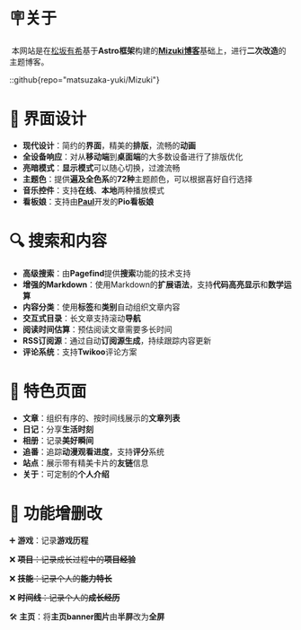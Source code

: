 # 🪧关于

​		本网站是在[松坂有希](https://space.bilibili.com/701864046)基于**Astro框架**构建的[**Mizuki博客**](https://mizuki.mysqil.com)基础上，进行**二次改造**的主题博客。

::github{repo="matsuzaka-yuki/Mizuki"}

# 🎨 界面设计

- **现代设计**：简约的**界面**，精美的**排版**，流畅的**动画**
- **全设备响应**：对从**移动端**到**桌面端**的大多数设备进行了排版优化
- **亮暗模式**：**显示模式**可以随心切换，过渡流畅
- **主题色**：提供**遍及全色系**的**72种**主题颜色，可以根据喜好自行选择
- **音乐控件**：支持**在线**、**本地**两种播放模式
- **看板娘**：支持由[**Paul**](https://paugram.com/)开发的**Pio看板娘**

# 🔍 搜索和内容

- **高级搜索**：由**Pagefind**提供**搜索**功能的技术支持
- **增强的Markdown**：使用Markdown的**扩展语法**，支持**代码高亮显示**和**数学运算**
- **内容分类**：使用**标签**和**类别**自动组织文章内容
- **交互式目录**：长文章支持滚动**导航**
- **阅读时间估算**：预估阅读文章需要多长时间
- **RSS订阅源**：通过自动**订阅源生成**，持续跟踪内容更新
- **评论系统**：支持**Twikoo**评论方案

# 📱 特色页面

- **文章**：组织有序的、按时间线展示的**文章列表**
- **日记**：分享**生活时刻**
- **相册**：记录**美好瞬间**
- **追番**：追踪**动漫观看进度**，支持**评分**系统
- **站点**：展示带有精美卡片的**友链**信息
- **关于**：可定制的**个人介绍**

# 🏹 功能增删改

➕️ **游戏**：记录**游戏历程**

❌ ~~**项目**：记录成长过程中的**项目经验**~~

❌ ~~**技能**：记录个人的**能力特长**~~

❌ ~~**时间线**：记录个人的**成长经历**~~

🛠️ **主页**：将**主页banner图片**由**半屏**改为**全屏**